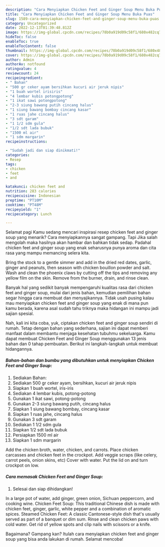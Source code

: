 ```yaml
---
description: "Cara Menyiapkan Chicken Feet and Ginger Soup Menu Buka Puas"
title: "Cara Menyiapkan Chicken Feet and Ginger Soup Menu Buka Puas"
slug: 1589-cara-menyiapkan-chicken-feet-and-ginger-soup-menu-buka-puas
category: Uncategorized
date: 2022-12-13T01:39:48.812Z
image: https://img-global.cpcdn.com/recipes/78b0a919d09c58f1/680x482cq70/chicken-feet-and-ginger-soup-foto-resep-utama.jpg
hideToc: false
enableToc: true
enableTocContent: false
thumbnail: https://img-global.cpcdn.com/recipes/78b0a919d09c58f1/680x482cq70/chicken-feet-and-ginger-soup-foto-resep-utama.jpg
cover: https://img-global.cpcdn.com/recipes/78b0a919d09c58f1/680x482cq70/chicken-feet-and-ginger-soup-foto-resep-utama.jpg
author: Admin
authorAv: notfound
ratingvalue: 4
reviewcount: 24
recipeingredient:
- " Bahan"
- "500 gr ceker ayam bersihkan kucuri air jeruk nipis"
- "1 buah wortel irisiris"
- "4 lembar kubis potongpotong"
- "1 ikat sawi potongpotong"
- "2-3 siung bawang putih cincang halus"
- "1 siung bawang bombay cincang kasar"
- "1 ruas jahe cincang halus"
- "3 sdt garam"
- "1 1/2 sdm gula"
- "1/2 sdt lada bubuk"
- "1500 ml air"
- "1 sdm margarin"
recipeinstructions:

- "Sudah jadi dan siap dinikmati!"
categories:
- Resep
tags:
- chicken
- feet
- and

katakunci: chicken feet and 
nutrition: 283 calories
recipecuisine: Indonesian
preptime: "PT10M"
cooktime: "PT48M"
recipeyield: "1"
recipecategory: Lunch

---
```



Selamat pagi Kamu sedang mencari inspirasi resep chicken feet and ginger soup yang menarik? Cara menyiapkannya sangat gampang. Tapi Jika salah mengolah maka hasilnya akan hambar dan bahkan tidak sedap. Padahal chicken feet and ginger soup yang enak seharusnya punya aroma dan cita rasa yang mampu memancing selera kita.


Bring the stock to a gentle simmer and add in the dried red dates, garlic, ginger and peanuts, then season with chicken bouillon powder and salt. Wash and clean the phoenix claws by cutting off the tips and removing any yellow film on the skin. Remove from the burner, drain, and rinse clean.

Banyak hal yang sedikit banyak mempengaruhi kualitas rasa dari chicken feet and ginger soup, mulai dari jenis bahan, kemudian pemilihan bahan segar hingga cara membuat dan menyajikannya. Tidak usah pusing kalau mau menyiapkan chicken feet and ginger soup yang enak di mana pun kamu berada, karena asal sudah tahu triknya maka hidangan ini mampu jadi sajian spesial.


Nah, kali ini kita coba, yuk, ciptakan chicken feet and ginger soup sendiri di rumah. Tetap dengan bahan yang sederhana, sajian ini dapat memberi manfaat dalam membantu menjaga kesehatan tubuhmu sekeluarga. Kamu dapat membuat Chicken Feet and Ginger Soup menggunakan 13 jenis bahan dan 0 tahap pembuatan. Berikut ini langkah-langkah untuk membuat hidangannya.

<!--inarticleads1-->

##### Bahan-bahan dan bumbu yang dibutuhkan untuk menyiapkan Chicken Feet and Ginger Soup:

1. Sediakan  Bahan:
1. Sediakan 500 gr ceker ayam, bersihkan, kucuri air jeruk nipis
1. Siapkan 1 buah wortel, iris-iris
1. Sediakan 4 lembar kubis, potong-potong
1. Gunakan 1 ikat sawi, potong-potong
1. Gunakan 2-3 siung bawang putih, cincang halus
1. Siapkan 1 siung bawang bombay, cincang kasar
1. Siapkan 1 ruas jahe, cincang halus
1. Gunakan 3 sdt garam
1. Sediakan 1 1/2 sdm gula
1. Siapkan 1/2 sdt lada bubuk
1. Persiapkan 1500 ml air
1. Siapkan 1 sdm margarin


Add the chicken broth, water, chicken, and carrots. Place chicken carcasses and chicken feet in the crockpot. Add veggie scraps (like celery, carrot peels, onion skins, etc) Cover with water. Put the lid on and turn crockpot on low. 

<!--inarticleads2-->

##### Cara memasak Chicken Feet and Ginger Soup:


1. Selesai dan siap dihidangkan!

In a large pot of water, add ginger, green onion, Sichuan peppercorn, and cooking wine. Chicken Feet Soup: This traditional Chinese dish is made with chicken feet, ginger, garlic, white pepper and a combination of aromatic spices. Steamed Chicken Feet: A classic Cantonese-style dish that&#39;s usually served as part of a banquet or dim sum. Rinse and clean chicken paws with cold water. Get rid of yellow spots and clip nails with scissors or a knife. 

Bagaimana? Gampang kan? Itulah cara menyiapkan chicken feet and ginger soup yang bisa anda lakukan di rumah. Selamat mencoba!
